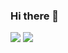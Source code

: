 ### Hi there 👋

![](https://github-readme-stats.vercel.app/api?username=weilin9999&count_private=true&show_icons=true&hide=stars&hide_border=true)
![](https://github-readme-stats.vercel.app/api/top-langs/?username=weilin9999&show_icons=true&layout=compact&hide_border=true&card_width=270)
